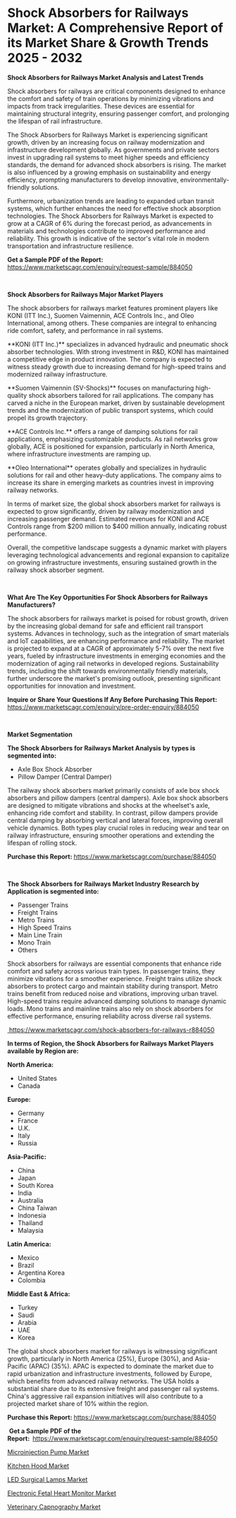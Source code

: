 <p><h1>Shock Absorbers for Railways Market: A Comprehensive Report of its Market Share & Growth Trends 2025 - 2032</h1></p><p><strong>Shock Absorbers for Railways Market Analysis and Latest Trends</strong></p>
<p><p>Shock absorbers for railways are critical components designed to enhance the comfort and safety of train operations by minimizing vibrations and impacts from track irregularities. These devices are essential for maintaining structural integrity, ensuring passenger comfort, and prolonging the lifespan of rail infrastructure.</p><p>The Shock Absorbers for Railways Market is experiencing significant growth, driven by an increasing focus on railway modernization and infrastructure development globally. As governments and private sectors invest in upgrading rail systems to meet higher speeds and efficiency standards, the demand for advanced shock absorbers is rising. The market is also influenced by a growing emphasis on sustainability and energy efficiency, prompting manufacturers to develop innovative, environmentally-friendly solutions.</p><p>Furthermore, urbanization trends are leading to expanded urban transit systems, which further enhances the need for effective shock absorption technologies. The Shock Absorbers for Railways Market is expected to grow at a CAGR of 6% during the forecast period, as advancements in materials and technologies contribute to improved performance and reliability. This growth is indicative of the sector's vital role in modern transportation and infrastructure resilience.</p></p>
<p><strong>Get a Sample PDF of the Report:&nbsp;</strong> <a href="https://www.marketscagr.com/enquiry/request-sample/884050?utm_campaign=3163&utm_medium=2&utm_source=Github&utm_content=ia&utm_term=11042025&utm_id=shock-absorbers-for-railways">https://www.marketscagr.com/enquiry/request-sample/884050</a></p>
<p>&nbsp;</p>
<p><strong>Shock Absorbers for Railways Major Market Players</strong></p>
<p><p>The shock absorbers for railways market features prominent players like KONI (ITT Inc.), Suomen Vaimennin, ACE Controls Inc., and Oleo International, among others. These companies are integral to enhancing ride comfort, safety, and performance in rail systems.</p><p>**KONI (ITT Inc.)** specializes in advanced hydraulic and pneumatic shock absorber technologies. With strong investment in R&D, KONI has maintained a competitive edge in product innovation. The company is expected to witness steady growth due to increasing demand for high-speed trains and modernized railway infrastructure.</p><p>**Suomen Vaimennin (SV-Shocks)** focuses on manufacturing high-quality shock absorbers tailored for rail applications. The company has carved a niche in the European market, driven by sustainable development trends and the modernization of public transport systems, which could propel its growth trajectory.</p><p>**ACE Controls Inc.** offers a range of damping solutions for rail applications, emphasizing customizable products. As rail networks grow globally, ACE is positioned for expansion, particularly in North America, where infrastructure investments are ramping up.</p><p>**Oleo International** operates globally and specializes in hydraulic solutions for rail and other heavy-duty applications. The company aims to increase its share in emerging markets as countries invest in improving railway networks.</p><p>In terms of market size, the global shock absorbers market for railways is expected to grow significantly, driven by railway modernization and increasing passenger demand. Estimated revenues for KONI and ACE Controls range from $200 million to $400 million annually, indicating robust performance.</p><p>Overall, the competitive landscape suggests a dynamic market with players leveraging technological advancements and regional expansion to capitalize on growing infrastructure investments, ensuring sustained growth in the railway shock absorber segment.</p></p>
<p>&nbsp;</p>
<p><strong>What Are The Key Opportunities For Shock Absorbers for Railways Manufacturers?</strong></p>
<p><p>The shock absorbers for railways market is poised for robust growth, driven by the increasing global demand for safe and efficient rail transport systems. Advances in technology, such as the integration of smart materials and IoT capabilities, are enhancing performance and reliability. The market is projected to expand at a CAGR of approximately 5-7% over the next five years, fueled by infrastructure investments in emerging economies and the modernization of aging rail networks in developed regions. Sustainability trends, including the shift towards environmentally friendly materials, further underscore the market's promising outlook, presenting significant opportunities for innovation and investment.</p></p>
<p><strong>Inquire or Share Your Questions If Any Before Purchasing This Report:</strong> <a href="https://www.marketscagr.com/enquiry/pre-order-enquiry/884050?utm_campaign=3163&utm_medium=2&utm_source=Github&utm_content=ia&utm_term=11042025&utm_id=shock-absorbers-for-railways">https://www.marketscagr.com/enquiry/pre-order-enquiry/884050</a></p>
<p>&nbsp;</p>
<p><strong>Market Segmentation</strong></p>
<p><strong>The Shock Absorbers for Railways Market Analysis by types is segmented into:</strong></p>
<p><ul><li>Axle Box Shock Absorber</li><li>Pillow Damper (Central Damper)</li></ul></p>
<p><p>The railway shock absorbers market primarily consists of axle box shock absorbers and pillow dampers (central dampers). Axle box shock absorbers are designed to mitigate vibrations and shocks at the wheelset's axle, enhancing ride comfort and stability. In contrast, pillow dampers provide central damping by absorbing vertical and lateral forces, improving overall vehicle dynamics. Both types play crucial roles in reducing wear and tear on railway infrastructure, ensuring smoother operations and extending the lifespan of rolling stock.</p></p>
<p><strong>Purchase this Report:&nbsp;</strong><a href="https://www.marketscagr.com/purchase/884050?utm_campaign=3163&utm_medium=2&utm_source=Github&utm_content=ia&utm_term=11042025&utm_id=shock-absorbers-for-railways">https://www.marketscagr.com/purchase/884050</a></p>
<p>&nbsp;</p>
<p><strong>The Shock Absorbers for Railways Market Industry Research by Application is segmented into:</strong></p>
<p><ul><li>Passenger Trains</li><li>Freight Trains</li><li>Metro Trains</li><li>High Speed Trains</li><li>Main Line Train</li><li>Mono Train</li><li>Others</li></ul></p>
<p><p>Shock absorbers for railways are essential components that enhance ride comfort and safety across various train types. In passenger trains, they minimize vibrations for a smoother experience. Freight trains utilize shock absorbers to protect cargo and maintain stability during transport. Metro trains benefit from reduced noise and vibrations, improving urban travel. High-speed trains require advanced damping solutions to manage dynamic loads. Mono trains and mainline trains also rely on shock absorbers for effective performance, ensuring reliability across diverse rail systems.</p></p>
<p><a href="https://www.marketscagr.com/shock-absorbers-for-railways-r884050?utm_campaign=3163&utm_medium=2&utm_source=Github&utm_content=ia&utm_term=11042025&utm_id=shock-absorbers-for-railways">&nbsp;https://www.marketscagr.com/shock-absorbers-for-railways-r884050</a></p>
<p><strong>In terms of Region, the Shock Absorbers for Railways Market Players available by Region are:</strong></p>
<p>
    <p> <strong> North America: </strong>
        <ul>
            <li>United States</li>
            <li>Canada</li>
        </ul>
        </p> 
    <p> <strong> Europe: </strong>
        <ul>
            <li>Germany</li>
            <li>France</li>
            <li>U.K.</li>
            <li>Italy</li>
            <li>Russia</li>
        </ul>
        </p> 
    <p> <strong> Asia-Pacific: </strong>
        <ul>
            <li>China</li>
            <li>Japan</li>
            <li>South Korea</li>
            <li>India</li>
            <li>Australia</li>
            <li>China Taiwan</li>
            <li>Indonesia</li>
            <li>Thailand</li>
            <li>Malaysia</li>
        </ul>
        </p> 
    <p> <strong> Latin America: </strong>
        <ul>
            <li>Mexico</li>
            <li>Brazil</li>
            <li>Argentina Korea</li>
            <li>Colombia</li>
        </ul>
        </p> 
    <p> <strong> Middle East & Africa: </strong>
        <ul>
            <li>Turkey</li>
            <li>Saudi</li>
            <li>Arabia</li>
            <li>UAE</li>
            <li>Korea</li>
        </ul>
    </p>
    </p>
<p><p>The global shock absorbers market for railways is witnessing significant growth, particularly in North America (25%), Europe (30%), and Asia-Pacific (APAC) (35%). APAC is expected to dominate the market due to rapid urbanization and infrastructure investments, followed by Europe, which benefits from advanced railway networks. The USA holds a substantial share due to its extensive freight and passenger rail systems. China's aggressive rail expansion initiatives will also contribute to a projected market share of 10% within the region.</p></p>
<p><strong>Purchase this Report: </strong><a href="https://www.marketscagr.com/purchase/884050?utm_campaign=3163&utm_medium=2&utm_source=Github&utm_content=ia&utm_term=11042025&utm_id=shock-absorbers-for-railways">https://www.marketscagr.com/purchase/884050</a></p>
<p>&nbsp;<strong>Get a Sample PDF of the Report:&nbsp;&nbsp;</strong><a href="https://www.marketscagr.com/enquiry/request-sample/884050?utm_campaign=3163&utm_medium=2&utm_source=Github&utm_content=ia&utm_term=11042025&utm_id=shock-absorbers-for-railways">https://www.marketscagr.com/enquiry/request-sample/884050</a></p>
<p><strong></strong></p>
<p><p><a href="https://www.linkedin.com/pulse/global-microinjection-pump-market-research-report-forecasted-tvpmc?utm_campaign=3163&utm_medium=2&utm_source=Github&utm_content=ia&utm_term=11042025&utm_id=shock-absorbers-for-railways">Microinjection Pump Market</a></p><p><a href="https://github.com/ezahdyre/Market-Research-Report-List-1/blob/main/kitchen-hood-market.md?utm_campaign=3163&utm_medium=2&utm_source=Github&utm_content=ia&utm_term=11042025&utm_id=shock-absorbers-for-railways">Kitchen Hood Market</a></p><p><a href="https://www.linkedin.com/pulse/examining-led-surgical-lamps-market-manufacturing-segments-cvuvc?utm_campaign=3163&utm_medium=2&utm_source=Github&utm_content=ia&utm_term=11042025&utm_id=shock-absorbers-for-railways">LED Surgical Lamps Market</a></p><p><a href="https://www.linkedin.com/pulse/global-electronic-fetal-heart-monitor-market-analysis-onmarkets-deftc?utm_campaign=3163&utm_medium=2&utm_source=Github&utm_content=ia&utm_term=11042025&utm_id=shock-absorbers-for-railways">Electronic Fetal Heart Monitor Market</a></p><p><a href="https://www.linkedin.com/pulse/veterinary-capnography-industry-forecast-market-shifts-strategic-hhwhc?utm_campaign=3163&utm_medium=2&utm_source=Github&utm_content=ia&utm_term=11042025&utm_id=shock-absorbers-for-railways">Veterinary Capnography Market</a></p></p>